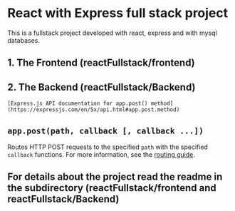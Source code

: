 # React with Express full stack project


This is a fullstack project developed with react, express and with mysql databases.

## 1. The Frontend   (reactFullstack/frontend)

## 2. The  Backend   (reactFullstack/Backend)

	[Express.js API documentation for app.post() method](https://expressjs.com/en/5x/api.html#app.post.method)

## `app.post(path, callback [, callback ...])`

Routes HTTP POST requests to the specified `path` with the specified `callback` functions. For more information, see the [routing guide](https://expressjs.com/en/guide/routing.html).

## For details about the project read the readme in the subdirectory (reactFullstack/frontend and reactFullstack/Backend)

